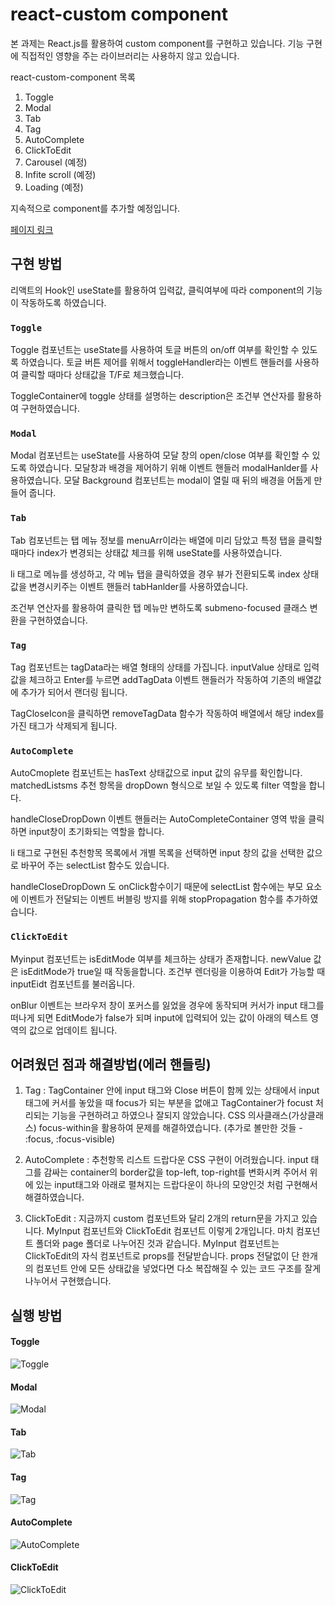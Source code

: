# react-custom component
본 과제는 React.js를 활용하여 custom component를 구현하고 있습니다.
기능 구현에 직접적인 영향을 주는 라이브러리는 사용하지 않고 있습니다.

react-custom-component 목록
1. Toggle
2. Modal
3. Tab
4. Tag
5. AutoComplete
6. ClickToEdit
7. Carousel (예정)
8. Infite scroll (예정)
9. Loading (예정)

지속적으로 component를 추가할 예정입니다.

[페이지 링크][]

[페이지 링크]: (https://holystoryseo.github.io/react-custom-component/){:target="_blank"}

## 구현 방법

리액트의 Hook인 useState를 활용하여 입력값, 클릭여부에 따라 component의 기능이 작동하도록 하였습니다.

### `Toggle`

Toggle 컴포넌트는 useState를 사용하여 토글 버튼의 on/off 여부를 확인할 수 있도록 하였습니다.
토글 버튼 제어를 위해서 toggleHandler라는 이벤트 핸들러를 사용하여 클릭할 때마다 상태값을 T/F로 체크했습니다.

ToggleContainer에 toggle 상태를 설명하는 description은 조건부 연산자를 활용하여 구현하였습니다.

### `Modal`

Modal 컴포넌트는 useState를 사용하여 모달 창의 open/close 여부를 확인할 수 있도록 하였습니다.
모달창과 배경을 제어하기 위해 이벤트 핸들러 modalHanlder를 사용하였습니다.
모달 Background 컴포넌트는 modal이 열릴 때 뒤의 배경을 어둡게 만들어 줍니다.

### `Tab`

Tab 컴포넌트는 탭 메뉴 정보를 menuArr이라는 배열에 미리 담았고 특정 탭을 클릭할 때마다 index가 변경되는 상태값 체크를 위해 useState를 사용하였습니다.

li 태그로 메뉴를 생성하고, 각 메뉴 탭을 클릭하였을 경우 뷰가 전환되도록 index 상태값을 변경시키주는 이벤트 핸들러 tabHanlder를 사용하였습니다.

조건부 연산자를 활용하여 클릭한 탭 메뉴만 변하도록 submeno-focused 클래스 변환을 구현하였습니다.

### `Tag`

Tag 컴포넌트는 tagData라는 배열 형태의 상태를 가집니다. inputValue 상태로 입력값을 체크하고 Enter를 누르면 addTagData 이벤트 핸들러가 작동하여 기존의 배열값에 추가가 되어서 랜더링 됩니다.

TagCloseIcon을 클릭하면 removeTagData 함수가 작동하여 배열에서 해당 index를 가진 태그가 삭제되게 됩니다.

### `AutoComplete`

AutoCmoplete 컴포넌트는 hasText 상태값으로 input 값의 유무를 확인합니다. matchedListsms 추천 항목을 dropDown 형식으로 보일 수 있도록 filter 역할을 합니다.

handleCloseDropDown 이벤트 핸들러는 AutoCompleteContainer 영역 밖을 클릭하면 input창이 초기화되는 역할을 합니다.

li 태그로 구현된 추천항목 목록에서 개별 목록을 선택하면 input 창의 값을 선택한 값으로 바꾸어 주는 selectList 함수도 있습니다. 

handleCloseDropDown 도 onClick함수이기 때문에 selectList 함수에는 부모 요소에 이벤트가 전달되는 이벤트 버블링 방지를 위해 stopPropagation 함수를 추가하였습니다.

### `ClickToEdit`

Myinput 컴포넌트는 isEditMode 여부를 체크하는 상태가 존재합니다. newValue 값은 isEditMode가 true일 때 작동을합니다. 조건부 렌더링을 이용하여 Edit가 가능할 때 inputEidt 컴포넌트를 불러옵니다.

onBlur 이벤트는 브라우저 창이 포커스를 잃었을 경우에 동작되며 커서가 input 태그를 떠나게 되면 EditMode가 false가 되며 input에 입력되어 있는 값이 아래의 텍스트 영역의 값으로 업데이트 됩니다.

## 어려웠던 점과 해결방법(에러 핸들링)

1. Tag : TagContainer 안에 input 태그와 Close 버튼이 함께 있는 상태에서 input태그에 커서를 놓았을 때 focus가 되는 부분을 없애고 TagContainer가 focust 처리되는 기능을 구현하려고 하였으나 잘되지 않았습니다. CSS 의사클래스(가상클래스) focus-within을 활용하여 문제를 해결하였습니다.
(추가로 볼만한 것들 - :focus, :focus-visible)

2. AutoComplete : 추천항목 리스트 드랍다운 CSS 구현이 어려웠습니다. input 태그를 감싸는 container의 border값을 top-left, top-right를 변화시켜 주어서 위에 있는 input태그와 아래로 펼쳐지는 드랍다운이 하나의 모양인것 처럼 구현해서 해결하였습니다.

3. ClickToEdit : 지금까지 custom 컴포넌트와 달리 2개의 return문을 가지고 있습니다. MyInput 컴포넌트와 ClickToEdit 컴포넌트 이렇게 2개입니다. 마치 컴포넌트 폴더와 page 폴더로 나누어진 것과 같습니다. MyInput 컴포넌트는 ClickToEdit의 자식 컴포넌트로 props를 전달받습니다. props 전달없이 단 한개의 컴포넌트 안에 모든 상태값을 넣었다면 다소 복잡해질 수 있는 코드 구조를 잘게 나누어서 구현했습니다.

## 실행 방법

#### Toggle
![Toggle](https://user-images.githubusercontent.com/87353284/153992229-db862ad4-fc16-44da-aaa3-537df00f9393.gif)

#### Modal
![Modal](https://user-images.githubusercontent.com/87353284/153992287-3d34b6ef-a55b-4b27-82c7-363caf2fb016.gif)

#### Tab
![Tab](https://user-images.githubusercontent.com/87353284/153992323-60b28ecd-12ba-468d-b85a-eb3329e18aa9.gif)

#### Tag
![Tag](https://user-images.githubusercontent.com/87353284/153992411-d859282d-3c5a-48b5-9a2c-d4688a5e1da8.gif)

#### AutoComplete
![AutoComplete](https://user-images.githubusercontent.com/87353284/153992488-8cc94a02-e5f6-4b43-bc51-d1a147299d1d.gif)

#### ClickToEdit
![ClickToEdit](https://user-images.githubusercontent.com/87353284/153992529-edbc3d4c-8d06-4ea9-bf24-359407b653a1.gif)


